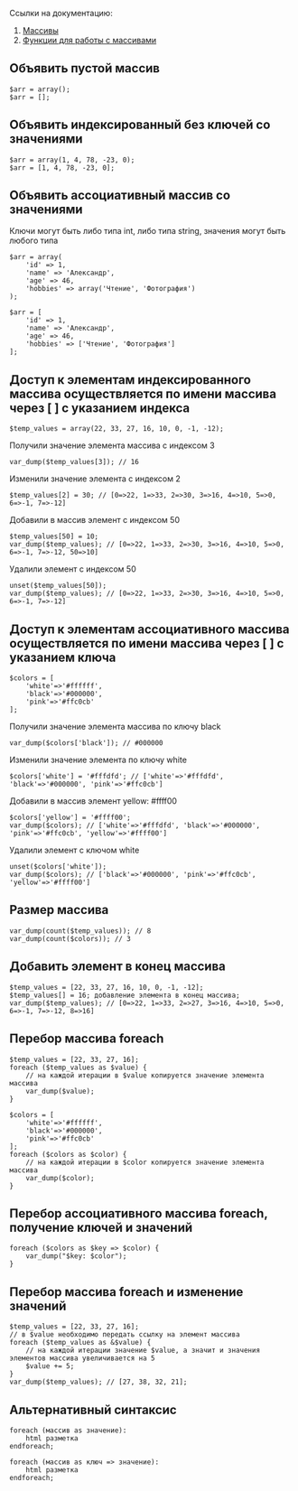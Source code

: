Ссылки на документацию:
1. [Массивы](https://www.php.net/manual/ru/language.types.array.php)
2. [Функции для работы с массивами](https://www.php.net/manual/ru/ref.array.php)

## Объявить пустой массив
    $arr = array();
    $arr = [];

## Объявить индексированный без ключей со значениями
    $arr = array(1, 4, 78, -23, 0);
    $arr = [1, 4, 78, -23, 0];

## Объявить ассоциативный массив со значениями 
Ключи могут быть либо типа int, либо типа string, значения могут быть любого типа

    $arr = array(
        'id' => 1,
        'name' => 'Александр',
        'age' => 46,
        'hobbies' => array('Чтение', 'Фотография')
    );
    
    $arr = [
        'id' => 1,
        'name' => 'Александр',
        'age' => 46,
        'hobbies' => ['Чтение', 'Фотография']
    ];

## Доступ к элементам индексированного массива осуществляется по имени массива через [ ] с указанием индекса

    $temp_values = array(22, 33, 27, 16, 10, 0, -1, -12);

Получили значение элемента массива с индексом 3
    
    var_dump($temp_values[3]); // 16

Изменили значение элемента с индексом 2

    $temp_values[2] = 30; // [0=>22, 1=>33, 2=>30, 3=>16, 4=>10, 5=>0, 6=>-1, 7=>-12]

Добавили в массив элемент с индексом 50

    $temp_values[50] = 10;
    var_dump($temp_values); // [0=>22, 1=>33, 2=>30, 3=>16, 4=>10, 5=>0, 6=>-1, 7=>-12, 50=>10]

Удалили элемент с индексом 50

    unset($temp_values[50]);
    var_dump($temp_values); // [0=>22, 1=>33, 2=>30, 3=>16, 4=>10, 5=>0, 6=>-1, 7=>-12]

## Доступ к элементам ассоциативного массива осуществляется по имени массива через [ ] с указанием ключа

    $colors = [
        'white'=>'#ffffff',
        'black'=>'#000000',
        'pink'=>'#ffc0cb'
    ];

Получили значение элемента массива по ключу black
    
    var_dump($colors['black']); // #000000

Изменили значение элемента по ключу white

    $colors['white'] = '#fffdfd'; // ['white'=>'#fffdfd', 'black'=>'#000000', 'pink'=>'#ffc0cb']

Добавили в массив элемент yellow: #ffff00

    $colors['yellow'] = '#ffff00';
    var_dump($colors); // ['white'=>'#fffdfd', 'black'=>'#000000', 'pink'=>'#ffc0cb', 'yellow'=>'#ffff00']

Удалили элемент с ключом white

    unset($colors['white']);
    var_dump($colors); // ['black'=>'#000000', 'pink'=>'#ffc0cb', 'yellow'=>'#ffff00']

## Размер массива

    var_dump(count($temp_values)); // 8
    var_dump(count($colors)); // 3

## Добавить элемент в конец массива

    $temp_values = [22, 33, 27, 16, 10, 0, -1, -12];
    $temp_values[] = 16; добавление элемента в конец массива;
    var_dump($temp_values); // [0=>22, 1=>33, 2=>27, 3=>16, 4=>10, 5=>0, 6=>-1, 7=>-12, 8=>16]

## Перебор массива foreach

    $temp_values = [22, 33, 27, 16];
    foreach ($temp_values as $value) {
        // на каждой итерации в $value копируется значение элемента массива
        var_dump($value);
    }
    
    $colors = [
        'white'=>'#ffffff',
        'black'=>'#000000',
        'pink'=>'#ffc0cb'
    ];
    foreach ($colors as $color) {
        // на каждой итерации в $color копируется значение элемента массива
        var_dump($color);
    }

## Перебор ассоциативного массива foreach, получение ключей и значений

    foreach ($colors as $key => $color) {
        var_dump("$key: $color");
    }

## Перебор массива foreach и изменение значений

    $temp_values = [22, 33, 27, 16];
    // в $value необходимо передать ссылку на элемент массива
    foreach ($temp_values as &$value) {
        // на каждой итерации значение $value, а значит и значения элементов массива увеличивается на 5
        $value += 5;
    }
    var_dump($temp_values); // [27, 38, 32, 21];

## Альтернативный синтаксис

    foreach (массив as значение):
        html разметка
    endforeach;
    
    foreach (массив as ключ => значение):
        html разметка
    endforeach;

